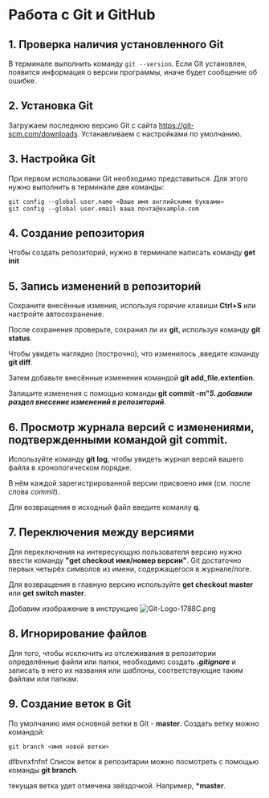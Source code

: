 # Работа с Git и GitHub

## 1. Проверка наличия установленного Git
В терминале выполнить команду   `git --version`.
Если Git установлен, появится информация о версии программы, иначе будет сообщение об ошибке.

## 2. Установка Git
Загружаем последнюю версию Git с сайта https://git-scm.com/downloads. Устанавливаем с настройками по умолчанию.

## 3. Настройка Git
При первом использовани  Git необходимо представиться. Для этого нужно выполнить в терминале две команды: 
```
git config --global user.name «Ваше имя английскими буквами»
git config --global user.email ваша почта@example.com
```

## 4. Создание репозитория
Чтобы создать репозиторий, нужно в терминале написать команду __get init__

## 5. Запись изменений в репозиторий
Сохраните внесённые измения, используя горячие клавиши __Ctrl+S__ или настройте автосохранение.

После сохранения проверьте, сохранил ли их __git__, используя команду __git status__.

Чтобы увидеть наглядно (построчно), что изменилось ,введите команду __git diff__.

Затем добавьте внесённые изменения командой __git add_file.extention__.

Запишите изменения с помощью команды __git commit -m"__**_5. добавили раздел внесение изменений в репозиторий_**.

## 6. Просмотр журнала версий с изменениями, подтвержденными командой __git commit__.

Используйте команду __git log__, чтобы увидеть журнал версий вашего файла в хронологическом порядке.

В нём каждой зарегистрированной версии присвоено имя (см. после слова _commit_). 

Для возвращения в исходный файл введите команлу **q**.

## 7. Переключения между версиями

Для переключения на интересующую пользователя версию нужно ввести команду **"get checkout  имя/номер версии"**. Git достаточно первых четырёх символов из имени, содержащегося в журнале/логе.

Для возвращения в главную версию используйте __get checkout master__ или __get switch master__.

 Добавим изображение в инструкцию
![Git-Logo-1788C.png](Git-Logo-1788C.png)

## 8. Игнорирование файлов

Для того, чтобы исключить из отслеживания в репозитории определённые файли или папки, необходимо создать ***.gitignore***  и записать в него их названия или шаблоны, соответствующие таким файлам или папкам.

## 9. Создание веток в Git
По умолчанию имя основной  ветки в Git  - **master**. 
Cоздать ветку можно командой:
```
git branch <имя новой ветки>
```
dfbvnxfnfnf
Cписок веток в репозитарии можно посмотреть с помощью команды **git branch**.

текущая ветка удет отмечена звёздочкой. Например,
**\*master**.
